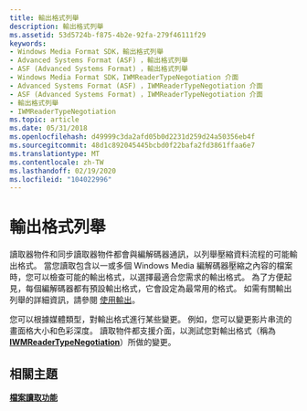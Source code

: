 ```yaml
---
title: 輸出格式列舉
description: 輸出格式列舉
ms.assetid: 53d5724b-f875-4b2e-92fa-279f46111f29
keywords:
- Windows Media Format SDK，輸出格式列舉
- Advanced Systems Format (ASF) ，輸出格式列舉
- ASF (Advanced Systems Format) ，輸出格式列舉
- Windows Media Format SDK，IWMReaderTypeNegotiation 介面
- Advanced Systems Format (ASF) ，IWMReaderTypeNegotiation 介面
- ASF (Advanced Systems Format) ，IWMReaderTypeNegotiation 介面
- 輸出格式列舉
- IWMReaderTypeNegotiation
ms.topic: article
ms.date: 05/31/2018
ms.openlocfilehash: d49999c3da2afd05b0d2231d259d24a50356eb4f
ms.sourcegitcommit: 48d1c892045445bcbd0f22bafa2fd3861ffaa6e7
ms.translationtype: MT
ms.contentlocale: zh-TW
ms.lasthandoff: 02/19/2020
ms.locfileid: "104022996"
---
```

# <a name="output-format-enumeration"></a>輸出格式列舉

讀取器物件和同步讀取器物件都會與編解碼器通訊，以列舉壓縮資料流程的可能輸出格式。 當您讀取包含以一或多個 Windows Media 編解碼器壓縮之內容的檔案時，您可以檢查可能的輸出格式，以選擇最適合您需求的輸出格式。 為了方便起見，每個編解碼器都有預設輸出格式，它會設定為最常用的格式。 如需有關輸出列舉的詳細資訊，請參閱 [使用輸出](working-with-outputs.md)。

您可以根據媒體類型，對輸出格式進行某些變更。 例如，您可以變更影片串流的畫面格大小和色彩深度。 讀取物件都支援介面，以測試您對輸出格式（稱為 [**IWMReaderTypeNegotiation**](/previous-versions/windows/desktop/api/wmsdkidl/nn-wmsdkidl-iwmreadertypenegotiation)）所做的變更。

## <a name="related-topics"></a>相關主題

<dl> <dt>

[**檔案讀取功能**](file-reading-features.md)
</dt> </dl>

 

 




